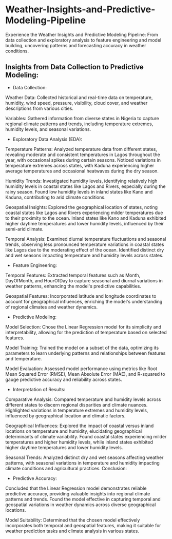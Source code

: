 # Weather-Insights-and-Predictive-Modeling-Pipeline
Experience the Weather Insights and Predictive Modeling Pipeline: From data collection and exploratory analysis to feature engineering and model building, uncovering patterns and forecasting accuracy in weather conditions.
## Insights from Data Collection to Predictive Modeling:

* Data Collection:

Weather Data: Collected historical and real-time data on temperature, humidity, wind speed, pressure, visibility, cloud cover, and weather descriptions from various cities.

Variables: Gathered information from diverse states in Nigeria to capture regional climate patterns and trends, including temperature extremes, humidity levels, and seasonal variations.

* Exploratory Data Analysis (EDA):

Temperature Patterns: Analyzed temperature data from different states, revealing moderate and consistent temperatures in Lagos throughout the year, with occasional spikes during certain seasons. Noticed variations in temperature extremes across states, with Kaduna experiencing higher average temperatures and occasional heatwaves during the dry season.

Humidity Trends: Investigated humidity levels, identifying relatively high humidity levels in coastal states like Lagos and Rivers, especially during the rainy season. Found low humidity levels in inland states like Kano and Kaduna, contributing to arid climate conditions.

Geospatial Insights: Explored the geographical location of states, noting coastal states like Lagos and Rivers experiencing milder temperatures due to their proximity to the ocean. Inland states like Kano and Kaduna exhibited higher daytime temperatures and lower humidity levels, influenced by their semi-arid climate.

Temporal Analysis: Examined diurnal temperature fluctuations and seasonal trends, observing less pronounced temperature variations in coastal states like Lagos due to the moderating effect of the ocean. Identified distinct dry and wet seasons impacting temperature and humidity levels across states.

* Feature Engineering:

Temporal Features: Extracted temporal features such as Month, DayOfMonth, and HourOfDay to capture seasonal and diurnal variations in weather patterns, enhancing the model's predictive capabilities.

Geospatial Features: Incorporated latitude and longitude coordinates to account for geographical influences, enriching the model's understanding of regional climates and weather dynamics.

* Predictive Modeling:

Model Selection: Chose the Linear Regression model for its simplicity and interpretability, allowing for the prediction of temperature based on selected features.

Model Training: Trained the model on a subset of the data, optimizing its parameters to learn underlying patterns and relationships between features and temperature.

Model Evaluation: Assessed model performance using metrics like Root Mean Squared Error (RMSE), Mean Absolute Error (MAE), and R-squared to gauge predictive accuracy and reliability across states.

* Interpretation of Results:

Comparative Analysis: Compared temperature and humidity levels across different states to discern regional disparities and climate nuances. Highlighted variations in temperature extremes and humidity levels, influenced by geographical location and climatic factors.

Geographical Influences: Explored the impact of coastal versus inland locations on temperature and humidity, elucidating geographical determinants of climate variability. Found coastal states experiencing milder temperatures and higher humidity levels, while inland states exhibited higher daytime temperatures and lower humidity levels.

Seasonal Trends: Analyzed distinct dry and wet seasons affecting weather patterns, with seasonal variations in temperature and humidity impacting climate conditions and agricultural practices.
Conclusion:

* Predictive Accuracy:

Concluded that the Linear Regression model demonstrates reliable predictive accuracy, providing valuable insights into regional climate patterns and trends. Found the model effective in capturing temporal and geospatial variations in weather dynamics across diverse geographical locations.

Model Suitability: Determined that the chosen model effectively incorporates both temporal and geospatial features, making it suitable for weather prediction tasks and climate analysis in various states.
